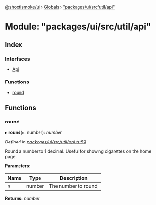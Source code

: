 [@shootismoke/ui](../README.md) › [Globals](../globals.md) › ["packages/ui/src/util/api"](_packages_ui_src_util_api_.md)

# Module: "packages/ui/src/util/api"

## Index

### Interfaces

* [Api](../interfaces/_packages_ui_src_util_api_.api.md)

### Functions

* [round](_packages_ui_src_util_api_.md#round)

## Functions

###  round

▸ **round**(`n`: number): *number*

*Defined in [packages/ui/src/util/api.ts:59](https://github.com/shootismoke/common/blob/c0e7829/packages/ui/src/util/api.ts#L59)*

Round a number to 1 decimal. Useful for showing cigarettes on the home page.

**Parameters:**

Name | Type | Description |
------ | ------ | ------ |
`n` | number | The number to round;  |

**Returns:** *number*
